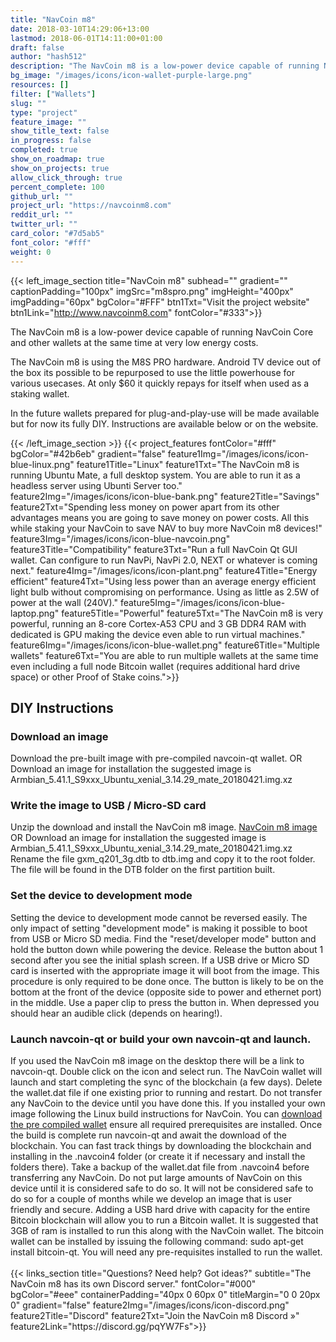```yaml
---
title: "NavCoin m8"
date: 2018-03-10T14:29:06+13:00
lastmod: 2018-06-01T14:11:00+01:00
draft: false
author: "hash512"
description: "The NavCoin m8 is a low-power device capable of running NavCoin Core and other wallets at the same time at very low energy costs."
bg_image: "/images/icons/icon-wallet-purple-large.png"
resources: []
filter: ["Wallets"]
slug: ""
type: "project"
feature_image: ""
show_title_text: false
in_progress: false
completed: true
show_on_roadmap: true
show_on_projects: true
allow_click_through: true
percent_complete: 100
github_url: ""
project_url: "https://navcoinm8.com"
reddit_url: ""
twitter_url: ""
card_color: "#7d5ab5"
font_color: "#fff"
weight: 0
---
```

{{< left_image_section
    title="NavCoin m8"
    subhead=""
    gradient=""
    captionPadding="100px"
    imgSrc="m8spro.png"
    imgHeight="400px"
    imgPadding="60px"
    bgColor="#FFF"
    btn1Txt="Visit the project website"
    btn1Link="http://www.navcoinm8.com"
    fontColor="#333">}}
    <p>The NavCoin m8 is a low-power device capable of running NavCoin Core and other wallets at the same time at very low energy costs.</p>
    <p>The NavCoin m8 is using the M8S PRO hardware. Android TV device out of the box its possible to be repurposed to use the little powerhouse for various usecases. At only $60 it quickly repays for itself when used as a staking wallet.</p>
    <p>In the future wallets prepared for plug-and-play-use will be made available but for now its fully DIY. Instructions are available below or on the website.</p>
    {{< /left_image_section >}}
{{< project_features
    fontColor="#fff"
    bgColor="#42b6eb"
    gradient="false"
    feature1Img="/images/icons/icon-blue-linux.png"
    feature1Title="Linux"
    feature1Txt="The NavCoin m8 is running Ubuntu Mate, a full desktop system. You are able to run it as a headless server using Ubunti Server too."
    feature2Img="/images/icons/icon-blue-bank.png"
    feature2Title="Savings"
    feature2Txt="Spending less money on power apart from its other advantages means you are going to save money on power costs. All this while staking your NavCoin to save NAV to buy more NavCoin m8 devices!"
    feature3Img="/images/icons/icon-blue-navcoin.png"
    feature3Title="Compatibility"
    feature3Txt="Run a full NavCoin Qt GUI wallet. Can configure to run NavPi, NavPi 2.0, NEXT or whatever is coming next."
    feature4Img="/images/icons/icon-plant.png"
    feature4Title="Energy efficient"
    feature4Txt="Using less power than an average energy efficient light bulb without compromising on performance. Using as little as 2.5W of power at the wall (240V)."
    feature5Img="/images/icons/icon-blue-laptop.png"
    feature5Title="Powerful"
    feature5Txt="The NavCoin m8 is very powerful, running an 8-core Cortex-A53 CPU and 3 GB DDR4 RAM with dedicated is GPU making the device even able to run virtual machines."
    feature6Img="/images/icons/icon-blue-wallet.png"
    feature6Title="Multiple wallets"
    feature6Txt="You are able to run multiple wallets at the same time even including a full node Bitcoin wallet (requires additional hard drive space) or other Proof of Stake coins.">}}
<br />
<section class="container">
<h2>DIY Instructions</h2>
<h3>Download an image</h3>
Download the pre-built image with pre-compiled navcoin-qt wallet.  
OR  
Download an image for installation the suggested image is Armbian_5.41.1_S9xxx_Ubuntu_xenial_3.14.29_mate_20180421.img.xz
<h3>Write the image to USB / Micro-SD card</h3>
Unzip the download and install the NavCoin m8 image. <a href="http://download.aust.systems/owncloud/index.php/s/3uwXUZCtyWz1ChV/download">NavCoin m8 image</a>  
OR  
Download an image for installation the suggested image is Armbian_5.41.1_S9xxx_Ubuntu_xenial_3.14.29_mate_20180421.img.xz  
Rename the file gxm_q201_3g.dtb to dtb.img and copy it to the root folder.  
The file will be found in the DTB folder on the first partition built.
<h3>Set the device to development mode</h3>
Setting the device to development mode cannot be reversed easily.  
The only impact of setting "development mode" is making it possible to boot from USB or Micro SD media.  
Find the "reset/developer mode" button and hold the button down while powering the device.  
Release the button about 1 second after you see the initial splash screen.  
If a USB drive or Micro SD card is inserted with the appropriate image it will boot from the image.  
This procedure is only required to be done once.  
The button is likely to be on the bottom at the front of the device (opposite side to power and ethernet port) in the middle.  
Use a paper clip to press the button in. When depressed you should hear an audible click (depends on hearing!).  
<h3>Launch navcoin-qt or build your own navcoin-qt and launch.</h3>
If you used the NavCoin m8 image on the desktop there will be a link to navcoin-qt.  
Double click on the icon and select run. The NavCoin wallet will launch and start completing the sync of the blockchain (a few days).  
Delete the wallet.dat file if one existing prior to running and restart. Do not transfer any NavCoin to the device until you have done this.  
If you installed your own image following the Linux build instructions for NavCoin.  
You can <a href="http://download.aust.systems/owncloud/index.php/s/rylN8ZLgPaUziAL/download">download the pre compiled wallet</a> ensure all required prerequisites are installed.  
Once the build is complete run navcoin-qt and await the download of the blockchain.  
You can fast track things by downloading the blockchain and installing in the .navcoin4 folder (or create it if necessary and install the folders there).  
Take a backup of the wallet.dat file from .navcoin4 before transferring any NavCoin.  
Do not put large amounts of NavCoin on this device until it is considered safe to do so.  
It will not be considered safe to do so for a couple of months while we develop an image that is user friendly and secure.  
Adding a USB hard drive with capacity for the entire Bitcoin blockchain will allow you to run a Bitcoin wallet. It is suggested that 3GB of ram is installed to run this along with the NavCoin wallet. The bitcoin wallet can be installed by issuing the following command: sudo apt-get install bitcoin-qt. You will need any pre-requisites installed to run the wallet.
<br /><br />
</section>
    {{< links_section
        title="Questions? Need help? Got ideas?"
        subtitle="The NavCoin m8 has its own Discord server."
        fontColor="#000"
        bgColor="#eee"
        containerPadding="40px 0 60px 0"
        titleMargin="0 0 20px 0"
        gradient="false"
        feature2Img="/images/icons/icon-discord.png"
        feature2Title="Discord"
        feature2Txt="Join the NavCoin m8 Discord »"
        feature2Link="https://discord.gg/pqYW7Fs">}}
